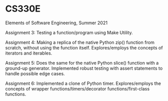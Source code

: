 # CS330E
Elements of Software Engineering, Summer 2021

Assignment 3: Testing a function/program using Make Utility.

Assignment 4: Making a replica of the native Python zip() function from scratch, without using the function itself. 
Explores/employs the concepts of iterators and iterables.

Assignment 5: Does the same for the native Python slice() function with a ground-up generator. Implemented
robust testing with assert statements to handle possible edge cases.

Assignment 6: Implemented a clone of Python timer. 
Explores/employs the concepts of wrapper functions/timers/decorator functions/first-class functions.



